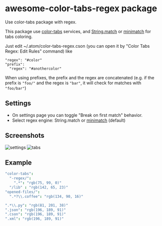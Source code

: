 # awesome-color-tabs-regex package

Use color-tabs package with regex.

This package use [color-tabs](https://github.com/paulpflug/color-tabs) services, and [String.match](https://developer.mozilla.org/en-US/docs/Web/JavaScript/Reference/Global_Objects/String/match) or [minimatch](https://github.com/isaacs/minimatch) for tabs coloring.

Just edit ~/.atom/color-tabs-regex.cson (you can open it by "Color Tabs Regex: Edit Rules" command) like

```
"regex": "#color"
"prefix":
  "regex": "#anothercolor"
```

When using prefixes, the prefix and the regex are concatenated (e.g. if the prefix is `"foo/"` and the regex is `"bar"`, it will check for matches with `"foo/bar"`)

## Settings

* On settings page you can toggle "Break on first match" behavior.
* Select regex engine: String.match or [minimatch](https://github.com/isaacs/minimatch) (default)

## Screenshots

![settings](https://cloud.githubusercontent.com/assets/426007/8528492/f276ad2c-241b-11e5-8a72-7102cadef775.png)
![tabs](https://cloud.githubusercontent.com/assets/426007/8528501/f45f3a50-241b-11e5-8a93-9ebf27e33429.png)

## Example

```cson
"color-tabs":
  "-regex/":
    ".*": "rgb(75, 99, 0)"
  "/lib" : "rgb(142, 65, 23)"
"opened-files/":
  ".*?\\.coffee": "rgb(134, 90, 16)"

".*\\.py": "rgb(81, 201, 38)"
".json": "rgb(196, 189, 91)"
".cson": "rgb(196, 189, 91)"
".xml": "rgb(196, 189, 91)"
```
